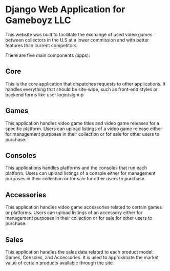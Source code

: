 # Django Web Application for Gameboyz LLC

This website was built to facilitate the exchange of used video games between collectors in the U.S at a lower commission and with better features than current competitors.

There are five main components (apps):

## Core

This is the core application that dispatches requests to other applications.
It handles everything that should be site-wide, such as front-end styles or backend forms like user login/signup

## Games

This application handles video game titles and video game releases for a specific platform.
Users can upload listings of a video game release either for management purposes in their collection or for sale for other users to purchase.

## Consoles

This applications handles platforms and the consoles that run each platform.
Users can upload listings of a console either for management purposes in their collection or for sale for other users to purchase.

## Accessories

This application handles video game accessories related to certain games or platforms.
Users can upload listings of an accessory either for management purposes in their collection or for sale for other users to purchase.

## Sales

This application handles the sales data related to each product model: Games, Consoles, and Accessories.
It is used to approximate the market value of certain products available through the site.